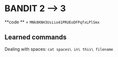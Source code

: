 # BANDIT 2 --> 3

**code ** = `MNk8KNH3Usiio41PRUEoDFPqfxLPlSmx`

## Learned commands

Dealing with spaces:
`cat spaces\ in\ this\ filename `
